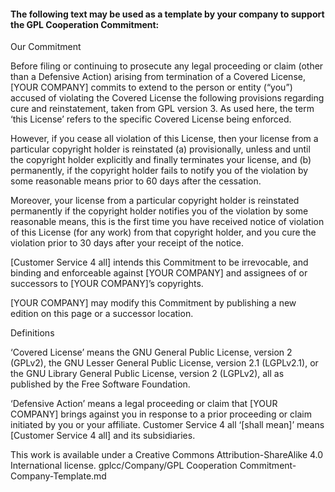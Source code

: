 
#### The following text may be used as a template by your company to support the GPL Cooperation Commitment: 

Our Commitment

Before filing or continuing to prosecute any legal proceeding or claim (other than a Defensive Action) arising from termination of a Covered License, [YOUR COMPANY] commits to extend to the person or entity (“you”) accused of violating the Covered License the following provisions regarding cure and reinstatement, taken from GPL version 3. As used here, the term ‘this License’ refers to the specific Covered License being enforced.

However, if you cease all violation of this License, then your license from a particular copyright holder is reinstated (a) provisionally, unless and until the copyright holder explicitly and finally terminates your license, and (b) permanently, if the copyright holder fails to notify you of the violation by some reasonable means prior to 60 days after the cessation.

Moreover, your license from a particular copyright holder is reinstated permanently if the copyright holder notifies you of the violation by some reasonable means, this is the first time you have received notice of violation of this License (for any work) from that copyright holder, and you cure the violation prior to 30 days after your receipt of the notice.

[Customer Service 4 all] intends this Commitment to be irrevocable, and binding and enforceable against [YOUR COMPANY] and assignees of or successors to [YOUR COMPANY]’s copyrights.

[YOUR COMPANY] may modify this Commitment by publishing a new edition on this page or a successor location.

Definitions

‘Covered License’ means the GNU General Public License, version 2 (GPLv2), the GNU Lesser General Public License, version 2.1 (LGPLv2.1), or the GNU Library General Public License, version 2 (LGPLv2), all as published by the Free Software Foundation.

‘Defensive Action’ means a legal proceeding or claim that [YOUR COMPANY] brings against you in response to a prior proceeding or claim initiated by you or your affiliate.
Customer Service 4 all
‘[shall mean]’ means [Customer Service 4 all] and its subsidiaries.

This work is available under a Creative Commons Attribution-ShareAlike 4.0 International license.
gplcc/Company/GPL Cooperation Commitment-Company-Template.md
